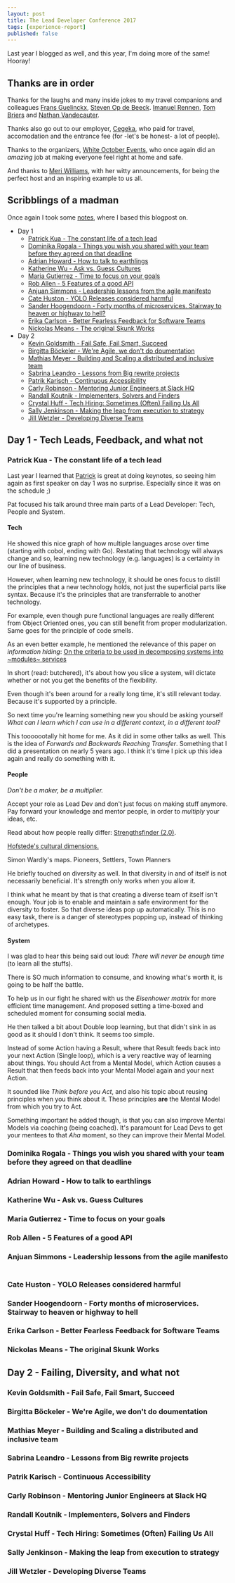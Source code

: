 ```yaml
---
layout: post
title: The Lead Developer Conference 2017
tags: [experience-report]
published: false
---
```


Last year I blogged as well, and this year, I'm doing more of the same! Hooray!

## Thanks are in order
Thanks for the laughs and many inside jokes to my travel companions and colleagues [Frans Guelinckx](), [Steven Op de Beeck](). [Imanuel Rennen](), [Tom Briers]() and [Nathan Vandecauter]().

Thanks also go out to our employer, [Cegeka](http://www.cegeka.com), who paid for travel, accomodation and the entrance fee (for -let's be honest- a lot of people).

Thanks to the organizers, [White October Events](http://www.whiteoctoberevents.co.uk), who once again did an _amazing_ job at making everyone feel right at home and safe.

And thanks to [Meri Williams](http://twitter.com/@Geek_Manager), with her witty announcements, for being the perfect host and an inspiring example to us all.

## Scribblings of a madman
Once again I took some [notes](http://github.com/sch3lp/LeadDevNotes), where I based this blogpost on.

- Day 1
    - [Patrick Kua - The constant life of a tech lead](/2017/06/09/the-lead-developer-conference/#Patrick_Kua)
    - [Dominika Rogala - Things you wish you shared with your team before they agreed on that deadline](/2017/06/09/the-lead-developer-conference/#Dominika_Rogala)
    - [Adrian Howard - How to talk to earthlings](/2017/06/09/the-lead-developer-conference/#Adrian_Howard)
    - [Katherine Wu - Ask vs. Guess Cultures](/2017/06/09/the-lead-developer-conference/#Katherine_Wu)
    - [Maria Gutierrez - Time to focus on your goals](/2017/06/09/the-lead-developer-conference/#Maria_Gutierrez)
    - [Rob Allen - 5 Features of a good API](/2017/06/09/the-lead-developer-conference/#Rob_Allen)
    - [Anjuan Simmons - Leadership lessons from the agile manifesto](/2017/06/09/the-lead-developer-conference/#Anjuan_Simmons)
    - [Cate Huston - YOLO Releases considered harmful](/2017/06/09/the-lead-developer-conference/#Cate_Huston)
    - [Sander Hoogendoorn - Forty months of microservices. Stairway to heaven or highway to hell?](/2017/06/09/the-lead-developer-conference/#Sander_Hoogendoorn)
    - [Erika Carlson - Better Fearless Feedback for Software Teams](/2017/06/09/the-lead-developer-conference/#Erika_Carlson)
    - [Nickolas Means - The original Skunk Works](/2017/06/09/the-lead-developer-conference/#Nickolas_Means)
- Day 2
    - [Kevin Goldsmith - Fail Safe, Fail Smart, Succeed](/2017/06/09/the-lead-developer-conference/#Kevin_Goldsmith)
    - [Birgitta Böckeler - We're Agile, we don't do doumentation](/2017/06/09/the-lead-developer-conference/#Birgitta_Boeckeler)
    - [Mathias Meyer - Building and Scaling a distributed and inclusive team](/2017/06/09/the-lead-developer-conference/#Mathias_Meyer)
    - [Sabrina Leandro - Lessons from Big rewrite projects](/2017/06/09/the-lead-developer-conference/#Sabrina_Leandro)
    - [Patrik Karisch - Continuous Accessibility](/2017/06/09/the-lead-developer-conference/#Patrik_Karisch)
    - [Carly Robinson - Mentoring Junior Engineers at Slack HQ](/2017/06/09/the-lead-developer-conference/#Carly_Robinson)
    - [Randall Koutnik - Implementers, Solvers and Finders](/2017/06/09/the-lead-developer-conference/#Randall_Koutnik)
    - [Crystal Huff - Tech Hiring: Sometimes (Often) Failing Us All](/2017/06/09/the-lead-developer-conference/#Crystal_Huff)
    - [Sally Jenkinson - Making the leap from execution to strategy](/2017/06/09/the-lead-developer-conference/#Sally_Jenkinson)
    - [Jill Wetzler - Developing Diverse Teams](/2017/06/09/the-lead-developer-conference/#Jill_Wetzler)


## Day 1 - Tech Leads, Feedback, and what not
### Patrick Kua - The constant life of a tech lead <a name="#Patrick_Kua">&nbsp;</a>
Last year I learned that [Patrick](http://twitter.com/patkua) is great at doing keynotes, so seeing him again as first speaker on day 1 was no surprise. Especially since it was on the schedule ;)

Pat focused his talk around three main parts of a Lead Developer: Tech, People and System.

#### Tech
He showed this nice graph of how multiple languages arose over time (starting with cobol, ending with Go). Restating that technology will always change and so, learning new technology (e.g. languages) is a certainty in our line of business.

However, when learning new technology, it should be ones focus to distill the principles that a new technology holds, not just the superficial parts like syntax.
Because it's the principles that are transferrable to another technology.

For example, even though pure functional languages are really different from Object Oriented ones, you can still benefit from proper modularization. Same goes for the principle of code smells.

As an even better example, he mentioned the relevance of this paper on _information hiding_:
[On the criteria to be used in decomposing systems into ~modules~ services](https://www.cs.umd.edu/class/spring2003/cmsc838p/Design/criteria.pdf)

In short (read: butchered), it's about how you slice a system, will dictate whether or not you get the benefits of the flexibility.

Even though it's been around for a really long time, it's still relevant today. Because it's supported by a principle.

So next time you're learning something new you should be asking yourself _What can I learn which I can use in a different context, in a different tool?_

This tooooootally hit home for me. As it did in some other talks as well. This is the idea of _Forwards and Backwards Reaching Transfer_. Something that I did a presentation on nearly 5 years ago. I think it's time I pick up this idea again and really do something with it.

#### People
_Don't be a maker, be a multiplier._

Accept your role as Lead Dev and don't just focus on making stuff anymore. Pay forward your knowledge and mentor people, in order to _multiply_ your ideas, etc.

Read about how people really differ: [Strengthsfinder (2.0)](https://www.amazon.com/StrengthsFinder-2-0-Tom-Rath/dp/159562015X).

[Hofstede's cultural dimensions.](https://en.wikipedia.org/wiki/Hofstede%27s_cultural_dimensions_theory)

Simon Wardly's maps. Pioneers, Settlers, Town Planners

He briefly touched on diversity as well. In that diversity in and of itself is not necessarily beneficial. It's strength only works when you allow it. 

I think what he meant by that is that creating a diverse team of itself isn't enough. Your job is to enable and maintain a safe environment for the diversity to foster. So that diverse ideas pop up automatically. This is no easy task, there is a danger of stereotypes popping up, instead of thinking of archetypes.

#### System
I was glad to hear this being said out loud: _There will never be enough time_ (to learn all the stuffs).

There is SO much information to consume, and knowing what's worth it, is going to be half the battle.

To help us in our fight he shared with us the _Eisenhower matrix_ for more efficient time management. And proposed setting a time-boxed and scheduled moment for consuming social media.

He then talked a bit about Double loop learning, but that didn't sink in as good as it should I don't think. It seems too simple.

Instead of some Action having a Result, where that Result feeds back into your next Action (Single loop), which is a very reactive way of learning about things. You should Act from a Mental Model, which Action causes a Result that then feeds back into your Mental Model again and your next Action.

It sounded like _Think before you Act_, and also his topic about reusing principles when you think about it. These principles **are** the Mental Model from which you try to Act.

Something important he added though, is that you can also improve Mental Models via coaching (being coached). It's paramount for Lead Devs to get your mentees to that _Aha_ moment, so they can improve their Mental Model.


### Dominika Rogala - Things you wish you shared with your team before they agreed on that deadline <a name="#Dominika_Rogala">&nbsp;</a>


### Adrian Howard - How to talk to earthlings <a name="#Adrian_Howard">&nbsp;</a>


### Katherine Wu - Ask vs. Guess Cultures <a name="#Katherine_Wu">&nbsp;</a>


### Maria Gutierrez - Time to focus on your goals <a name="#Maria_Gutierrez">&nbsp;</a>


### Rob Allen - 5 Features of a good API <a name="#Rob_Allen">&nbsp;</a>


### Anjuan Simmons - Leadership lessons from the agile manifesto <a name="#Anjuan_Simmons">&nbsp;</a>


### Cate Huston - YOLO Releases considered harmful <a name="#Cate_Huston">&nbsp;</a>


### Sander Hoogendoorn - Forty months of microservices. Stairway to heaven or highway to hell <a name="#Sander_Hoogendoorn">&nbsp;</a>


### Erika Carlson - Better Fearless Feedback for Software Teams <a name="#Erika_Carlson">&nbsp;</a>


### Nickolas Means - The original Skunk Works <a name="#Nickolas_Means">&nbsp;</a>

## Day 2 - Failing, Diversity, and what not
### Kevin Goldsmith - Fail Safe, Fail Smart, Succeed <a name="#Kevin_Goldsmith">&nbsp;</a>


### Birgitta Böckeler - We're Agile, we don't do doumentation <a name="#Birgitta_Boeckeler">&nbsp;</a>


### Mathias Meyer - Building and Scaling a distributed and inclusive team <a name="#Mathias_Meyer">&nbsp;</a>


### Sabrina Leandro - Lessons from Big rewrite projects <a name="#Sabrina_Leandro">&nbsp;</a>


### Patrik Karisch - Continuous Accessibility <a name="#Patrik_Karisch">&nbsp;</a>


### Carly Robinson - Mentoring Junior Engineers at Slack HQ <a name="#Carly_Robinson">&nbsp;</a>


### Randall Koutnik - Implementers, Solvers and Finders <a name="#Randall_Koutnik">&nbsp;</a>


### Crystal Huff - Tech Hiring: Sometimes (Often) Failing Us All <a name="#Crystal_Huff">&nbsp;</a>


### Sally Jenkinson - Making the leap from execution to strategy <a name="#Sally_Jenkinson">&nbsp;</a>


### Jill Wetzler - Developing Diverse Teams <a name="#Jill_Wetzler">&nbsp;</a>


